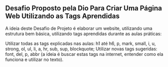 ## Desafio Proposto pela Dio Para Criar Uma Página Web Utilizando as Tags Aprendidas

A ideia deste Desafio de Projeto é elaborar um website, utilizando uma estrutura bem básica, utilizando tags aprendidas durante as aulas práticas:
 
Utilizar todas as tags explicadas nas aulas: h1 até h6, p, mark, small, i, u, strong, ol, ul, li, a, hr, sub, sup, blockquote;
Utilizar novas tags sugeridas: font, del, p, abbr (a ideia é buscar estas tags na internet, entender como ela funciona e utilizar no texto).
